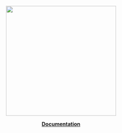 <p align="center"><a href="https://corets.github.io/corets"><img src="https://raw.githubusercontent.com/corets/corets/master/public/assets/logo-text.svg" width="300"/></a></p>

<p align="center"><b><a href="https://corets.github.io/corets/use-list">Documentation</a></b></p>
